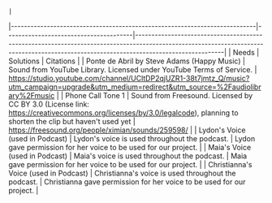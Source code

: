                                                                                                                                                                                  |
|---------------------------------------------------------------------------|---------------------------------------|---------------------------------------------------------------------------------------------------------------------------------------------------------------------------------------|
| Needs                                                                     | Solutions                             | Citations                                                                                                                                                                             |
| Ponte de Abril by Steve Adams (Happy Music)                                                    | Sound from YouTube Library\.  Licensed under YouTube Terms of Service.        | https://studio.youtube.com/channel/UCltDP2qjUZR1-38t7jmtz_Q/music?utm_campaign=upgrade&utm_medium=redirect&utm_source=%2Faudiolibrary%2Fmusic                                                                               |
| Phone Call Tone 1                                                | Sound from Freesound. Licensed by CC BY 3.0 (License link: https://creativecommons.org/licenses/by/3.0/legalcode), planning to shorten the clip but haven't used yet            | https://freesound.org/people/ximian/sounds/259598/                                                                                      |
| Lydon's Voice (used in Podcast)                                               | Lydon's voice is used throughout the podcast.     | Lydon gave permission for her voice to be used for our project.                                                                          |
| Maia's Voice (used in Podcast)                                               | Maia's voice is used throughout the podcast.    | Maia gave permission for her voice to be used for our project.                                                                             |
| Christianna's Voice (used in Podcast)                                               | Christianna's voice is used throughout the podcast.      | Christianna gave permission for her voice to be used for our project.                                                                             |
